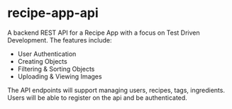# recipe-app-api
A backend REST API for a Recipe App with a focus on Test Driven Development. The features include:
* User Authentication
* Creating Objects
* Filtering & Sorting Objects
* Uploading & Viewing Images

The API endpoints will support managing users, recipes, tags, ingredients.
Users will be able to register on the api and be authenticated.
